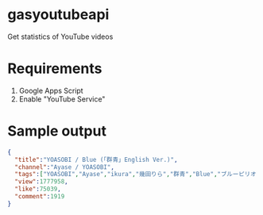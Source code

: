 # gasyoutubeapi
Get statistics of YouTube videos

# Requirements
1. Google Apps Script
2. Enable "YouTube Service"

# Sample output
``` json
{
  "title":"YOASOBI / Blue (「群青」English Ver.)",
  "channel":"Ayase / YOASOBI",
  "tags":["YOASOBI","Ayase","ikura","幾田りら","群青","Blue","ブルーピリオド","アルフォート"],
  "view":1777958,
  "like":75039,
  "comment":1919
}
```
